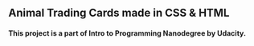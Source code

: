 ## Animal Trading Cards made in CSS & HTML

#### This project is a part of Intro to Programming Nanodegree by Udacity.